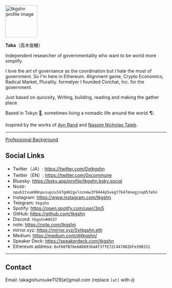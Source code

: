 <a href="https://gyazo.com/4f6a139f4eaa0c5d5a04363b95f18cae">
  <img src="https://i.gyazo.com/4f6a139f4eaa0c5d5a04363b95f18cae.jpg" alt="tkgshn profile image" style="width: 100px;">
</a>

**Taka**（高木俊輔）

Independent researcher of governmentality who want to be world more simplify.

I love the art of governance as the coordination but I hate the most of government. So I'm here in Ethereum. Alignment game, Crypto Economics, Radical Market, Plurality. formelyer I founded Civichat, Inc. for the government.

Just based on quriosity, Writing, building, reading and making the gather place.



Based in Tokyo 🗼, sometimes living a nomadic life around the world 🌎.

Inspired by the works of [Ayn Rand](https://www.amazon.co.jp/%E8%82%A9%E3%82%92%E3%81%99%E3%81%8F%E3%82%81%E3%82%8B%E3%82%A2%E3%83%88%E3%83%A9%E3%82%B9-%E7%AC%AC%E4%B8%80%E9%83%A8-%E3%82%A2%E3%82%A4%E3%83%B3%E3%83%BB%E3%83%A9%E3%83%B3%E3%83%89/dp/4908222010) and [Nassim Nicholas Taleb](https://www.amazon.com/Skin-Game-Hidden-Asymmetries-Daily/dp/042528462X).

---

[Professional Background](/content/professional)

## Social Links

- Twitter（JA）: https://twitter.com/0xtkgshn
- Twitter（EN）: https://twitter.com/0xcommune
- Bluesky: https://bsky.app/profile/tkgshn.bsky.social
- Nostr: `npub1txum90npvsupzu347gm02gvlnznmw3f9444p5vegt7647mnegjnqd5fehn`
- Instagram: https://www.instagram.com/tkgshn
- Telegram: `tkgshn`
- Spotify: https://open.spotify.com/user/3ni5
- GitHub: https://github.com/tkgshn
- Discord: `tkgshn#8537`
- note: https://note.com/tkgshn
- mirror.xyz: https://mirror.xyz/0xtkgshn.eth
- Medium: https://medium.com/@tkgshn/
- Speaker Deck: https://speakerdeck.com/tkgshn
- Ethereum address: `0xF60fB76e6AD89364Af3ffE72C447882bFe390331`

---

## Contact

Email: takagishunsuke1129[at]gmail.com (replace `[at]` with `@`)
